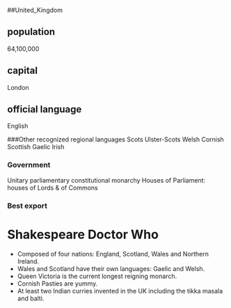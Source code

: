 ##United_Kingdom
## population
64,100,000

## capital
London

## official language
English

###Other recognized regional languages
Scots
Ulster-Scots
Welsh
Cornish
Scottish Gaelic
Irish

### Government
Unitary parliamentary constitutional monarchy
Houses of Parliament: houses of Lords & of Commons

### Best export
Shakespeare
Doctor Who
=======
* Composed of four nations: England, Scotland, Wales and Northern Ireland.
* Wales and Scotland have their own languages: Gaelic and Welsh.
* Queen Victoria is the current longest reigning monarch.
* Cornish Pasties are yummy.
* At least two Indian curries invented in the UK including the tikka masala and balti.
